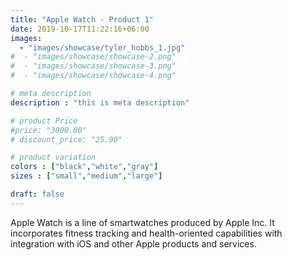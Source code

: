 ```yaml
---
title: "Apple Watch - Product 1"
date: 2019-10-17T11:22:16+06:00
images:
  - "images/showcase/tyler_hobbs_1.jpg"
#  - "images/showcase/showcase-2.png"
#  - "images/showcase/showcase-3.png"
#  - "images/showcase/showcase-4.png"

# meta description
description : "this is meta description"

# product Price
#price: "3000.00"
# discount_price: "25.00"

# product variation
colors : ["black","white","gray"]
sizes : ["small","medium","large"]

draft: false
---
```


Apple Watch is a line of smartwatches produced by Apple Inc. It incorporates fitness tracking and health-oriented capabilities with integration with iOS and other Apple products and services.
